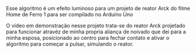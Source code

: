 Esse algoritmo é um efeito luminoso para um projeto de reator Arck do filme Home de Ferro 1 para ser compilado no Arduino Uno


O vídeo em demonstração nesse projeto trata-se do reator Arck projetado para funcionar atravéz de minha propria aliança de noivado que dei para a minha esposa, posicionado ao centro para fechar contato e ativar o algoritmo para começar a pulsar, simulando o reator.
